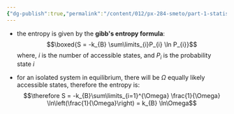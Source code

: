 ```yaml
---
{"dg-publish":true,"permalink":"/content/012/px-284-smeto/part-1-statistical-mechanics/c-entropy-and-temperature/px-284-c5-general-definition-of-entropy/","noteIcon":"1","created":"2024-11-25T10:50:32.000+00:00","updated":"2025-01-17T16:06:56.917+00:00"}
---
```


- the entropy is given by the **gibb's entropy formula**: 
$$\boxed{S = -k_{B} \sum\limits_{i}P_{i} \ln P_{i}}$$
	where, $i$ is the number of accessible states, and $P_{i}$ is the probability state $i$
	
- for an isolated system in equilibrium, there will be $\Omega$ equally likely accessible states, therefore the entropy is: 
$$\therefore S = -k_{B}\sum\limits_{i=1}^{\Omega} \frac{1}{\Omega} \ln\left(\frac{1}{\Omega}\right) = k_{B} \ln\Omega$$
